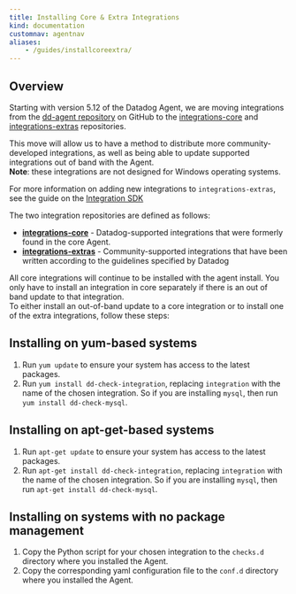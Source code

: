 ```yaml
---
title: Installing Core & Extra Integrations
kind: documentation
customnav: agentnav
aliases:
    - /guides/installcoreextra/
---
```


## Overview
Starting with version 5.12 of the Datadog Agent, we are moving integrations from the [dd-agent repository](https://github.com/DataDog/dd-agent) on GitHub to the [integrations-core](https://github.com/DataDog/integrations-core) and [integrations-extras](https://github.com/DataDog/integrations-extras) repositories.  

This move will allow us to have a method to distribute more community-developed integrations, as well as being able to update supported integrations out of band with the Agent.  
**Note**: these integrations are not designed for Windows operating systems.

For more information on adding new integrations to `integrations-extras`, see the guide on the [Integration SDK](developers/integrations/integration_sdk)

The two integration repositories are defined as follows:

* **[integrations-core](https://github.com/DataDog/integrations-core)** - Datadog-supported integrations that were formerly found in the core Agent. 
* **[integrations-extras](https://github.com/DataDog/integrations-extras)** - Community-supported integrations that have been written according to the guidelines specified by Datadog

All core integrations will continue to be installed with the agent install. You only have to install an integration in core separately if there is an out of band update to that integration.  
To either install an out-of-band update to a core integration or to install one of the extra integrations, follow these steps:

## Installing on yum-based systems

1.  Run `yum update` to ensure your system has access to the latest packages.
1.  Run `yum install dd-check-integration`, replacing `integration` with the name of the chosen integration. So if you are installing `mysql`, then run `yum install dd-check-mysql`.  

## Installing on apt-get-based systems

1.  Run `apt-get update` to ensure your system has access to the latest packages.
1.  Run `apt-get install dd-check-integration`, replacing `integration` with the name of the chosen integration. So if you are installing `mysql`, then run `apt-get install dd-check-mysql`.  

## Installing on systems with no package management

1.  Copy the Python script for your chosen integration to the `checks.d` directory where you installed the Agent.
2.  Copy the corresponding yaml configuration file to the `conf.d` directory where you installed the Agent.